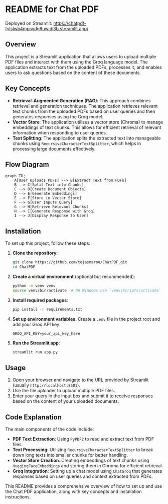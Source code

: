 # README for Chat PDF 

Deployed on Streamlit: https://chatpdf-fylslwb4mpsvdg6uwidi3b.streamlit.app/

## Overview
This project is a Streamlit application that allows users to upload multiple PDF files and interact with them using the Groq language model. The application extracts text from the uploaded PDFs, processes it, and enables users to ask questions based on the content of these documents.

## Key Concepts
- **Retrieval-Augmented Generation (RAG)**: This approach combines retrieval and generation techniques. The application retrieves relevant text chunks from the uploaded PDFs based on user queries and then generates responses using the Groq model.
- **Vector Store**: The application utilizes a vector store (Chroma) to manage embeddings of text chunks. This allows for efficient retrieval of relevant information when responding to user queries.
- **Text Splitting**: The application splits the extracted text into manageable chunks using `RecursiveCharacterTextSplitter`, which helps in processing large documents effectively.

## Flow Diagram
```mermaid
graph TD;
    A[User Uploads PDFs] --> B[Extract Text from PDFs]
    B --> C[Split Text into Chunks]
    C --> D[Create Document Objects]
    D --> E[Generate Embeddings]
    E --> F[Store in Vector Store]
    F --> G[User Inputs Query]
    G --> H[Retrieve Relevant Chunks]
    H --> I[Generate Response with Groq]
    I --> J[Display Response to User]
```

## Installation
To set up this project, follow these steps:

1. **Clone the repository**:
   ```bash
   git clone https://github.com/tejasmaroo/ChatPDF.git
   cd ChatPDF
   ```

2. **Create a virtual environment** (optional but recommended):
   ```bash
   python -m venv venv
   source venv/bin/activate  # On Windows use `venv\Scripts\activate`
   ```

3. **Install required packages**:
   ```bash
   pip install -r requirements.txt
   ```

4. **Set up environment variables**:
   Create a `.env` file in the project root and add your Groq API key:
   ```
   GROQ_API_KEY=your_api_key_here
   ```

5. **Run the Streamlit app**:
   ```bash
   streamlit run app.py
   ```

## Usage
1. Open your browser and navigate to the URL provided by Streamlit (usually `http://localhost:8501`).
2. Use the file uploader to upload multiple PDF files.
3. Enter your query in the input box and submit it to receive responses based on the content of your uploaded documents.

## Code Explanation
The main components of the code include:

- **PDF Text Extraction**: Using `PyPDF2` to read and extract text from PDF files.
- **Text Processing**: Utilizing `RecursiveCharacterTextSplitter` to break down long texts into smaller chunks for better handling.
- **Vector Store Creation**: Creating embeddings of text chunks using `HuggingFaceEmbeddings` and storing them in Chroma for efficient retrieval.
- **Groq Integration**: Setting up a chat model using `ChatGroq` that generates responses based on user queries and context extracted from PDFs.

This README provides a comprehensive overview of how to set up and use the Chat PDF application, along with key concepts and installation instructions.